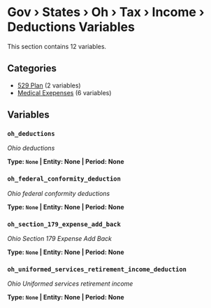 # Gov › States › Oh › Tax › Income › Deductions Variables

This section contains 12 variables.

## Categories

- [529 Plan](529_plan/index.md) (2 variables)
- [Medical Exepenses](medical_exepenses/index.md) (6 variables)

## Variables

### `oh_deductions`
*Ohio deductions*

**Type: `None` | Entity: None | Period: None**

### `oh_federal_conformity_deduction`
*Ohio federal conformity deductions*

**Type: `None` | Entity: None | Period: None**

### `oh_section_179_expense_add_back`
*Ohio Section 179 Expense Add Back*

**Type: `None` | Entity: None | Period: None**

### `oh_uniformed_services_retirement_income_deduction`
*Ohio Uniformed services retirement income*

**Type: `None` | Entity: None | Period: None**
